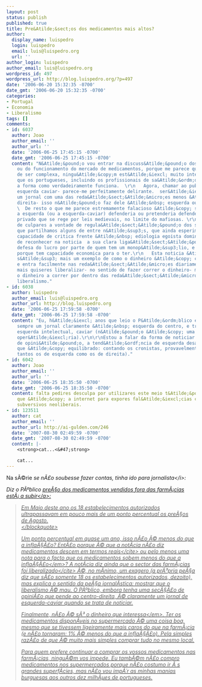 ```yaml
---
layout: post
status: publish
published: true
title: Pre&Atilde;&sect;os dos medicamentos mais altos?
author:
  display_name: luispedro
  login: luispedro
  email: luis@luispedro.org
  url: ''
author_login: luispedro
author_email: luis@luispedro.org
wordpress_id: 497
wordpress_url: http://blog.luispedro.org/?p=497
date: '2006-06-20 15:32:35 -0700'
date_gmt: '2006-06-20 15:32:35 -0700'
categories:
- Portugal
- Economia
- Liberalismo
tags: []
comments:
- id: 6037
  author: Joao
  author_email: ''
  author_url: ''
  date: '2006-06-25 17:45:15 -0700'
  date_gmt: '2006-06-25 17:45:15 -0700'
  content: "N&Atilde;&pound;o vou entrar na discuss&Atilde;&pound;o dos pre&Atilde;&sect;os,
    ou do funcionamento do mercado de medicamentos, porque me parece que al&Atilde;&copy;m
    de ser complexa, ningu&Atilde;&copy;m est&Atilde;&iexcl; muito interessada em
    que os portugueses, incluindo os profissionais de sa&Atilde;&ordm;de, compreendam
    a forma como verdadeiramente funciona.  \r\n   Agora, chamar ao publico um jornal
    esquerda caviar- parece-me perfeitamente delirante.  ser&Atilde;&iexcl; talvez
    um jornal com uma das reda&Atilde;&sect;&Atilde;&micro;es menos &Atilde;&nbsp;
    direita- isso n&Atilde;&pound;o faz dele &Atilde;&nbsp; esquerda ou esquerda caviar.\r\n
    \  De resto o que me parece estremamente falacioso &Atilde;&copy; sugerires que
    a esquerda (ou a esquerda-caviar) defenderia ou pretenderia defender um monop&Atilde;&sup3;lio
    privado que se rege por leis medievais, no limite do mafiosas. \r\nNa tua pressa
    de culpares a vontade de regula&Atilde;&sect;&Atilde;&pound;o dos sistemas selvagens
    que partilhamos alguns de entre n&Atilde;&sup3;s, que ainda esperimentamos alguma
    capacidade de critica frente &Atilde;&nbsp; ediologia egoista dominante, esqueces-te
    de reconhecer na noticia  a sua clara liga&Atilde;&sect;&Atilde;&pound;o &Atilde;&nbsp;
    defesa do lucro por parte de quem tem um monop&Atilde;&sup3;lio, e o tem apenas
    porque tem capacidade economica para o ter.\r\n   Esta noticia &Atilde;&copy;
    s&Atilde;&sup3; mais um exemplo de como o dinheiro &Atilde;&copy; capaz de entrar
    e entra facilmente nas reda&Atilde;&sect;&Atilde;&micro;es diariamente.  Quanto
    mais quiseres liberalizar- no sentido de fazer correr o dinheiro- mais vais ter
    o dinheiro a correr por dentro das reda&Atilde;&sect;&Atilde;&micro;es.Viva o
    liberalismo."
- id: 6038
  author: luispedro
  author_email: luis@luispedro.org
  author_url: http://blog.luispedro.org
  date: '2006-06-25 17:59:58 -0700'
  date_gmt: '2006-06-25 17:59:58 -0700'
  content: "Eu, h&Atilde;&iexcl; anos que leio o P&Atilde;&ordm;blico e parece-me
    sempre um jornal claramente &Atilde;&nbsp; esquerda do centro, e trata-se de uma
    esquerda intelectual, caviar (n&Atilde;&pound;o &Atilde;&copy; uma esquerda marxista-leninista,
    oper&Atilde;&iexcl;ria).\r\n\r\nEstou a falar da forma de noticiar. Na sec&Atilde;&sect;&Atilde;&pound;o
    de opini&Atilde;&pound;o, a tend&Atilde;&ordf;ncia de esquerda desaparece (acho
    que &Atilde;&copy; equilibrado: contando os cronistas, provavelmente s&Atilde;&pound;o
    tantos os de esquerda como os de direita)."
- id: 6042
  author: Joao
  author_email: ''
  author_url: ''
  date: '2006-06-25 18:35:50 -0700'
  date_gmt: '2006-06-25 18:35:50 -0700'
  content: falta pedires desculpa por utilizares este meio t&Atilde;&pound;o nobre
    que &Atilde;&copy; a internet para expores fal&Atilde;&iexcl;cias com objectivos
    subversivos neoliberais.
- id: 123511
  author: cat
  author_email: ''
  author_url: http://ai-gulden.com/246
  date: '2007-08-30 02:49:59 -0700'
  date_gmt: '2007-08-30 02:49:59 -0700'
  content: |-
    <strong>cat...<&#47;strong>

    cat...
---
```

<p>Na s&Atilde;&copy;rie <i>se n&Atilde;&pound;o soubesse fazer contas, tinha ido para jornalista<&#47;i>:</p>
<p>Diz o P&Atilde;&ordm;blico <a href="http:&#47;&#47;www.publico.clix.pt&#47;shownews.asp?id=1261490">pre&Atilde;&sect;o dos medicamentos vendidos fora das farm&Atilde;&iexcl;cias est&Atilde;&iexcl; a subir<&#47;a>:</p>
<blockquote><p>
Em Maio deste ano os 18 estabelecimentos autorizados ultrapassavam em pouco mais de um ponto percentual os pre&Atilde;&sect;os de Agosto.<br />
<&#47;blockquote></p>
<p>Um ponto percentual em quase um ano, isso n&Atilde;&pound;o &Atilde;&copy; menos do que a infla&Atilde;&sect;&Atilde;&pound;o? Ent&Atilde;&pound;o porque &Atilde;&copy; que a not&Atilde;&shy;cia n&Atilde;&pound;o diz <cite>medicamentos descem em termos reais<&#47;cite> ou pelo menos uma nota para o facto que os <em>medicamentos sobem menos do que a infla&Atilde;&sect;&Atilde;&pound;o<&#47;em>? A not&Atilde;&shy;cia diz ainda que o sector das farm&Atilde;&iexcl;cias foi <cite>liberalizado<&#47;cite> &Atilde;&copy;, no m&Atilde;&shy;nimo, um exagero (a pr&Atilde;&sup3;pria pe&Atilde;&sect;a diz que s&Atilde;&pound;o somente 18 os estabelecimentos autorizados, dezoito), mas explica o sentido da pe&Atilde;&sect;a jornal&Atilde;&shy;stica: mostrar que o liberalismo &Atilde;&copy; mau. O P&Atilde;&ordm;blico, embora tenha uma sec&Atilde;&sect;&Atilde;&pound;o de opini&Atilde;&pound;o que pende ao centro-direita, &Atilde;&copy; claramente um jornal de esquerda-caviar quando se trata de noticiar.</p>
<p>Finalmente, <em>n&Atilde;&pound;o &Atilde;&copy; s&Atilde;&sup3; o dinheiro que interessa<&#47;em>. Ter os medicamentos dispon&Atilde;&shy;veis no supermercado &Atilde;&copy; uma coisa boa, mesmo que se tivessem ligeiramente mais caros do que na farm&Atilde;&iexcl;cia (e n&Atilde;&pound;o tornaram: 1% &Atilde;&copy; menos do que a infla&Atilde;&sect;&Atilde;&pound;o). Pela simples raz&Atilde;&pound;o de que &Atilde;&copy; muito mais simples comprar tudo no mesmo local.</p>
<p>Para quem prefere continuar a comprar os vossos medicamentos nas farm&Atilde;&iexcl;cias, ningu&Atilde;&copy;m vos impede. Eu tamb&Atilde;&copy;m n&Atilde;&pound;o compro medicamentos nos supermercados porque n&Atilde;&pound;o costumo ir &Atilde;&nbsp;s grandes superf&Atilde;&shy;cies, mas n&Atilde;&pound;o vou imp&Atilde;&acute;r as minhas manias burguesas aos outros dez milh&Atilde;&micro;es de portugueses.</p>
